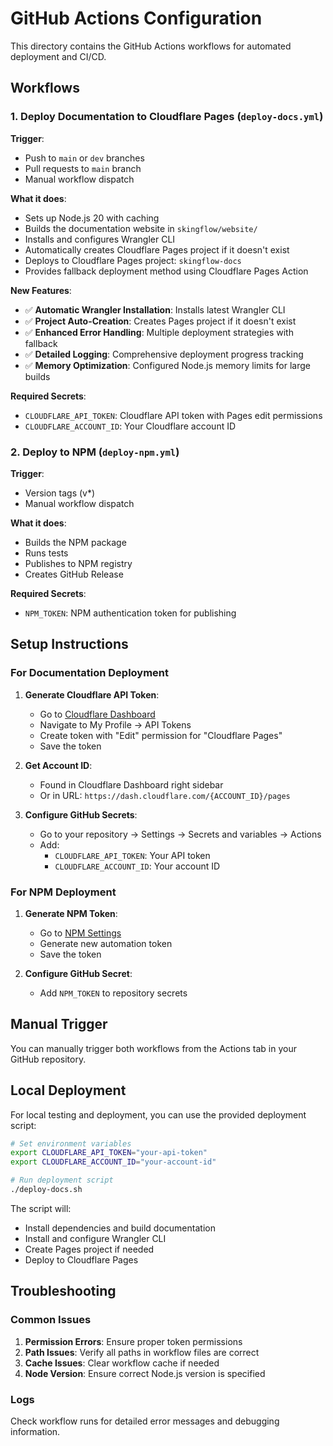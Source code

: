 # GitHub Actions Configuration

This directory contains the GitHub Actions workflows for automated deployment and CI/CD.

## Workflows

### 1. Deploy Documentation to Cloudflare Pages (`deploy-docs.yml`)

**Trigger**:
- Push to `main` or `dev` branches
- Pull requests to `main` branch
- Manual workflow dispatch

**What it does**:
- Sets up Node.js 20 with caching
- Builds the documentation website in `skingflow/website/`
- Installs and configures Wrangler CLI
- Automatically creates Cloudflare Pages project if it doesn't exist
- Deploys to Cloudflare Pages project: `skingflow-docs`
- Provides fallback deployment method using Cloudflare Pages Action

**New Features**:
- ✅ **Automatic Wrangler Installation**: Installs latest Wrangler CLI
- ✅ **Project Auto-Creation**: Creates Pages project if it doesn't exist
- ✅ **Enhanced Error Handling**: Multiple deployment strategies with fallback
- ✅ **Detailed Logging**: Comprehensive deployment progress tracking
- ✅ **Memory Optimization**: Configured Node.js memory limits for large builds

**Required Secrets**:
- `CLOUDFLARE_API_TOKEN`: Cloudflare API token with Pages edit permissions
- `CLOUDFLARE_ACCOUNT_ID`: Your Cloudflare account ID

### 2. Deploy to NPM (`deploy-npm.yml`)

**Trigger**:
- Version tags (v*)
- Manual workflow dispatch

**What it does**:
- Builds the NPM package
- Runs tests
- Publishes to NPM registry
- Creates GitHub Release

**Required Secrets**:
- `NPM_TOKEN`: NPM authentication token for publishing

## Setup Instructions

### For Documentation Deployment

1. **Generate Cloudflare API Token**:
   - Go to [Cloudflare Dashboard](https://dash.cloudflare.com)
   - Navigate to My Profile → API Tokens
   - Create token with "Edit" permission for "Cloudflare Pages"
   - Save the token

2. **Get Account ID**:
   - Found in Cloudflare Dashboard right sidebar
   - Or in URL: `https://dash.cloudflare.com/{ACCOUNT_ID}/pages`

3. **Configure GitHub Secrets**:
   - Go to your repository → Settings → Secrets and variables → Actions
   - Add:
     - `CLOUDFLARE_API_TOKEN`: Your API token
     - `CLOUDFLARE_ACCOUNT_ID`: Your account ID

### For NPM Deployment

1. **Generate NPM Token**:
   - Go to [NPM Settings](https://www.npmjs.com/settings)
   - Generate new automation token
   - Save the token

2. **Configure GitHub Secret**:
   - Add `NPM_TOKEN` to repository secrets

## Manual Trigger

You can manually trigger both workflows from the Actions tab in your GitHub repository.

## Local Deployment

For local testing and deployment, you can use the provided deployment script:

```bash
# Set environment variables
export CLOUDFLARE_API_TOKEN="your-api-token"
export CLOUDFLARE_ACCOUNT_ID="your-account-id"

# Run deployment script
./deploy-docs.sh
```

The script will:
- Install dependencies and build documentation
- Install and configure Wrangler CLI
- Create Pages project if needed
- Deploy to Cloudflare Pages

## Troubleshooting

### Common Issues

1. **Permission Errors**: Ensure proper token permissions
2. **Path Issues**: Verify all paths in workflow files are correct
3. **Cache Issues**: Clear workflow cache if needed
4. **Node Version**: Ensure correct Node.js version is specified

### Logs

Check workflow runs for detailed error messages and debugging information.